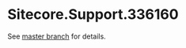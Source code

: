 # Sitecore.Support.336160

See [master branch](https://github.com/sitecoresupport/Sitecore.Support.336160) for details.